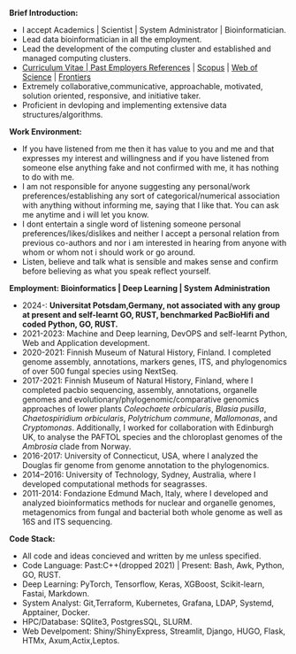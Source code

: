 **Brief Introduction:**
- I accept Academics | Scientist | System Administrator | Bioinformatician. 
- Lead data bioinformatician in	all the employment. 
- Lead the development of the computing cluster and established and managed computing clusters. 
- [Curriculum Vitae | Past Employers References](https://drive.google.com/file/d/1Fl3VkXVq9eFir_DzXnavfCCZK9GyZo9a/view?usp=sharing) | [Scopus](https://www.scopus.com/authid/detail.uri?authorId=36633064300) | [Web of Science](https://www.webofscience.com/wos/author/record/1149035) | [Frontiers](https://loop.frontiersin.org/people/33293/overview)
- Extremely collaborative,communicative, approachable, motivated, solution oriented, responsive, and initiative taker.
- Proficient in devloping and implementing extensive data structures/algorithms. 

**Work Environment:**
- If you have listened from me then it has value to you and me and that expresses my interest and willingness and if you have listened from someone else anything fake and not confirmed with me, it has nothing to do with me. 
- I am not responsible for anyone suggesting any personal/work preferences/establishing any sort of categorical/numerical association with anything without informing me, saying that I like that. You can ask me anytime and i will let you know. 
- I dont entertain a single word of listening someone personal preferences/likes/dislikes and neither I accept a personal relation from previous co-authors and nor i am interested in hearing from anyone with whom or whom not i should work or go around.  
- Listen, believe and talk what is sensible and makes sense and confirm before believing as what you speak reflect yourself. 

**Employment: Bioinformatics | Deep Learning | System Administration**
- 2024-: **Universitat Potsdam,Germany, not associated with any group at present and self-learnt GO, RUST, benchmarked PacBioHifi and coded Python, GO, RUST.** 
- 2021-2023: Machine and Deep learning, DevOPS and self-learnt Python, Web and Application development. 
- 2020-2021: Finnish Museum of Natural History, Finland. I completed genome assembly, annotations, markers genes, ITS, and phylogenomics of over 500 fungal species using NextSeq.
- 2017-2021: Finnish Museum of Natural History, Finland, where I completed pacbio sequencing, assembly, annotations, organelle genomes and evolutionary/phylogenomic/comparative genomics approaches of lower plants *Coleochaete orbicularis*, *Blasia pusilla*, *Chaetospiridium orbicularis*, *Polytrichum commune*, *Mallomonas*, and *Cryptomonas*. Additionally, I worked for collaboration with Edinburgh UK, to analyse the PAFTOL species and the chloroplast genomes of the *Ambrosia* clade from Norway.
- 2016-2017: University of Connecticut, USA, where I analyzed the Douglas fir genome from genome annotation to the phylogenomics.
- 2014–2016: University of Technology, Sydney, Australia, where I developed computational methods for seagrasses.
- 2011-2014: Fondazione Edmund Mach, Italy, where I developed and analyzed bioinformatics methods for nuclear and organelle genomes, metagenomics from fungal and bacterial both whole genome as well as 16S and ITS sequencing.

**Code Stack:** 
- All code and ideas concieved and written by me unless specified. 
- Code Language: Past:C++(dropped 2021) | Present: Bash, Awk, Python, GO, RUST.
- Deep Learning: PyTorch, Tensorflow, Keras, XGBoost, Scikit-learn, Fastai, Markdown.
- System Analyst: Git,Terraform, Kubernetes, Grafana, LDAP, Systemd, Apptainer, Docker. 
- HPC/Database: SQlite3, PostgresSQL, SLURM.
- Web Develpoment: Shiny/ShinyExpress, Streamlit, Django, HUGO, Flask, HTMx, Axum,Actix,Leptos. 
